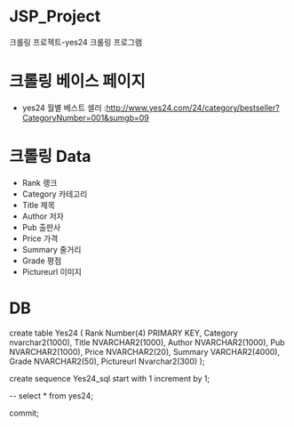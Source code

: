 # JSP_Project
크롤링 프로젝트-yes24 크롤링 프로그램 

# 크롤링 베이스 페이지
- yes24 월별 베스트 셀러 :http://www.yes24.com/24/category/bestseller?CategoryNumber=001&sumgb=09

# 크롤링 Data
- Rank 랭크
- Category 카테고리
- Title 제목
- Author 저자
- Pub 출판사
- Price  가격
- Summary 줄거리
- Grade 평점 
- Pictureurl 이미지

# DB

create table Yes24 (
Rank Number(4) PRIMARY KEY,
Category nvarchar2(1000),
Title NVARCHAR2(1000),
Author  NVARCHAR2(1000),
Pub  NVARCHAR2(1000),
Price  NVARCHAR2(20),
Summary  VARCHAR2(4000),
Grade NVARCHAR2(50),
Pictureurl Nvarchar2(300)
);

create sequence Yes24_sql
start with 1
increment by 1;

-- select * from yes24;

commit;
